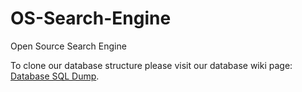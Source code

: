 # OS-Search-Engine
Open Source Search Engine

To clone our database structure please visit our database wiki page: [Database SQL Dump](https://github.com/edmiester777/OSS-Search-Engine/wiki/Database-SQL-Dump).
